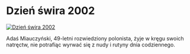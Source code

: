 Dzień świra 2002 
=============
[![Dzień świra 2002 ](http://vidos.pl/images/player.gif)](http://vidos.pl/dzien-swira-2002)

 Adaś Miauczyński, 49-letni rozwiedziony polonista, żyje w kręgu swoich natręctw, nie potrafiąc wyrwać się z nudy i rutyny dnia codziennego.
